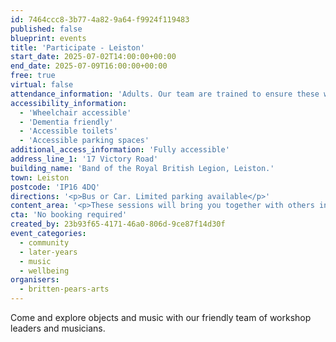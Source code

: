 ```yaml
---
id: 7464ccc8-3b77-4a82-9a64-f9924f119483
published: false
blueprint: events
title: 'Participate - Leiston'
start_date: 2025-07-02T14:00:00+00:00
end_date: 2025-07-09T16:00:00+00:00
free: true
virtual: false
attendance_information: 'Adults. Our team are trained to ensure these workshops are suitable for those living with long term health conditions, including Dementia and Parkinson’s.'
accessibility_information:
  - 'Wheelchair accessible'
  - 'Dementia friendly'
  - 'Accessible toilets'
  - 'Accessible parking spaces'
additional_access_information: 'Fully accessible'
address_line_1: '17 Victory Road'
building_name: 'Band of the Royal British Legion, Leiston.'
town: Leiston
postcode: 'IP16 4DQ'
directions: '<p>Bus or Car. Limited parking available</p>'
content_area: '<p>These sessions will bring you together with others in your local community, providing an opportunity to take part in activities. Sessions last for two hours and refreshments are  provided. No musical experience is necessary.</p>'
cta: 'No booking required'
created_by: 23b93f65-4171-46a0-806d-9ce87f14d30f
event_categories:
  - community
  - later-years
  - music
  - wellbeing
organisers:
  - britten-pears-arts
---
```

Come and explore objects and music with our friendly team of workshop leaders and musicians.